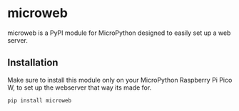 # microweb
microweb is a PyPI module for MicroPython designed to easily set up a web server.


## Installation
Make sure to install this module only on your MicroPython Raspberry Pi Pico W, to set up the webserver that way its made for.
```
pip install microweb
```